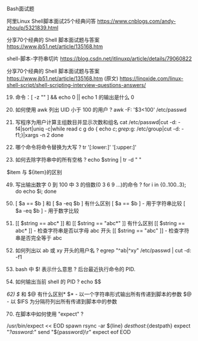 Bash面试题


阿里Linux Shell脚本面试25个经典问答
https://www.cnblogs.com/andy-zhou/p/5321839.html

分享70个经典的 Shell 脚本面试题与答案
https://www.jb51.net/article/135168.htm

shell-脚本-字符串切片
https://blog.csdn.net/itlinuxp/article/details/79060822

分享70个经典的 Shell 脚本面试题与答案
https://www.jb51.net/article/135168.htm
(原文) https://linoxide.com/linux-shell-script/shell-scripting-interview-questions-answers/




19) 命令：[ -z "" ] && echo 0 || echo 1 的输出是什么
0 


34) 如何使用 awk 列出 UID 小于 100 的用户 ?
awk -F: '$3<100' /etc/passwd


35) 写程序为用户计算主组数目并显示次数和组名
cat /etc/passwd|cut -d: -f4|sort|uniq -c|while read c g
do
{ echo $c; grep :$g: /etc/group|cut -d: -f1;}|xargs -n 2
done


41) 哪个命令将命令替换为大写 ?
tr '[:lower:]' '[:upper:]'


47) 如何去除字符串中的所有空格 ?
echo $string | tr -d " "


$item 与 ${item}的区别


49) 写出输出数字 0 到 100 中 3 的倍数(0 3 6 9 …)的命令 ?
for i in {0..100..3}; do echo $i; done


51) [ $a == $b ] 和 [ $a -eq $b ] 有什么区别
[ $a == $b ] - 用于字符串比较
[ $a -eq $b ] - 用于数字比较


56) [[ $string == abc* ]] 和 [[ $string == "abc*" ]] 有什么区别
[[ $string == abc* ]] - 检查字符串是否以字母 abc 开头
[[ $string == "abc" ]] - 检查字符串是否完全等于 abc


57) 如何列出以 ab 或 xy 开头的用户名 ?
egrep "^ab|^xy" /etc/passwd | cut -d: -f1


58) bash 中 $! 表示什么意思 ?
后台最近执行命令的 PID.


60) 如何输出当前 shell 的 PID ?
echo $$


*62) $* 和 $@ 有什么区别*
$* - 以一个字符串形式输出所有传递到脚本的参数
$@ - 以 $IFS 为分隔符列出所有传递到脚本中的参数


70) 在脚本中如何使用 "expect" ?

/usr/bin/expect << EOD
spawn rsync -ar ${line} ${desthost}:${destpath}
expect "*?assword:*"
send "${password}\r"
expect eof
EOD
